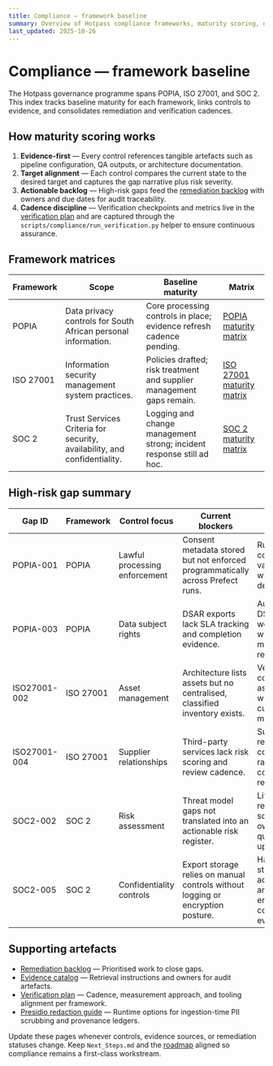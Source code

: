 ```yaml
---
title: Compliance — framework baseline
summary: Overview of Hotpass compliance frameworks, maturity scoring, evidence mapping, and remediation approach.
last_updated: 2025-10-26
---
```


# Compliance — framework baseline

The Hotpass governance programme spans POPIA, ISO 27001, and SOC 2. This index tracks baseline maturity for each framework, links controls to evidence, and consolidates remediation and verification cadences.

## How maturity scoring works

1. **Evidence-first** — Every control references tangible artefacts such as pipeline configuration, QA outputs, or architecture documentation.
2. **Target alignment** — Each control compares the current state to the desired target and captures the gap narrative plus risk severity.
3. **Actionable backlog** — High-risk gaps feed the [remediation backlog](./remediation-backlog.md) with owners and due dates for audit traceability.
4. **Cadence discipline** — Verification checkpoints and metrics live in the [verification plan](./verification-plan.md) and are captured through the `scripts/compliance/run_verification.py` helper to ensure continuous assurance.

## Framework matrices

| Framework | Scope                                                                    | Baseline maturity                                                     | Matrix                                                      |
| --------- | ------------------------------------------------------------------------ | --------------------------------------------------------------------- | ----------------------------------------------------------- |
| POPIA     | Data privacy controls for South African personal information.            | Core processing controls in place; evidence refresh cadence pending.  | [POPIA maturity matrix](./popia/maturity-matrix.md)         |
| ISO 27001 | Information security management system practices.                        | Policies drafted; risk treatment and supplier management gaps remain. | [ISO 27001 maturity matrix](./iso-27001/maturity-matrix.md) |
| SOC 2     | Trust Services Criteria for security, availability, and confidentiality. | Logging and change management strong; incident response still ad hoc. | [SOC 2 maturity matrix](./soc2/maturity-matrix.md)          |

## High-risk gap summary

| Gap ID       | Framework | Control focus                 | Current blockers                                                                | Target outcome                                                           | Evidence pointers                                                                                                        | Backlog reference                                                                          |
| ------------ | --------- | ----------------------------- | ------------------------------------------------------------------------------- | ------------------------------------------------------------------------ | ------------------------------------------------------------------------------------------------------------------------ | ------------------------------------------------------------------------------------------ |
| POPIA-001    | POPIA     | Lawful processing enforcement | Consent metadata stored but not enforced programmatically across Prefect runs.  | Runtime consent validation with auditable decision logs.                 | [`src/hotpass/compliance.py`](../../src/hotpass/compliance.py); Prefect flow logs under `data/logs/prefect/`.            | [Remediation backlog](./remediation-backlog.md#popia-001-automate-consent-validation)      |
| POPIA-003    | POPIA     | Data subject rights           | DSAR exports lack SLA tracking and completion evidence.                         | Automated DSAR workflow with SLA metrics and retention log.              | [`docs/reference/cli.md`](../reference/cli.md); upcoming DSAR register location (`data/compliance/dsar/`).               | [Remediation backlog](./remediation-backlog.md#popia-003-implement-dsar-tracking)          |
| ISO27001-002 | ISO 27001 | Asset management              | Architecture lists assets but no centralised, classified inventory exists.      | Version-controlled asset register with custodianship metadata.           | [`docs/explanations/architecture.md`](../explanations/architecture.md); provisional asset extracts in `data/inventory/`. | [Remediation backlog](./remediation-backlog.md#iso27001-002-build-asset-register)          |
| ISO27001-004 | ISO 27001 | Supplier relationships        | Third-party services lack risk scoring and review cadence.                      | Supplier register covering risk ratings, contracts, review dates.        | [`docs/metrics/metrics-plan.md`](../metrics/metrics-plan.md); procurement interviews notes in `docs/governance/`.        | [Remediation backlog](./remediation-backlog.md#iso27001-004-define-supplier-risk-register) |
| SOC2-002     | SOC 2     | Risk assessment               | Threat model gaps not translated into an actionable risk register.              | Living risk register with scoring, owners, quarterly updates.            | [`docs/security/threat-model.md`](../security/threat-model.md); future register path `docs/security/risk-register.md`.   | [Remediation backlog](./remediation-backlog.md#soc2-002-maintain-risk-register)            |
| SOC2-005     | SOC 2     | Confidentiality controls      | Export storage relies on manual controls without logging or encryption posture. | Hardened storage with access logs and encryption configuration evidence. | [`docs/explanations/architecture.md`](../explanations/architecture.md); export job logs under `dist/logs/`.              | [Remediation backlog](./remediation-backlog.md#soc2-005-harden-confidentiality-controls)   |

## Supporting artefacts

- [Remediation backlog](./remediation-backlog.md) — Prioritised work to close gaps.
- [Evidence catalog](./evidence-catalog.md) — Retrieval instructions and owners for audit artefacts.
- [Verification plan](./verification-plan.md) — Cadence, measurement approach, and tooling alignment per framework.
- [Presidio redaction guide](./presidio-redaction.md) — Runtime options for ingestion-time PII scrubbing and provenance ledgers.

Update these pages whenever controls, evidence sources, or remediation statuses change. Keep `Next_Steps.md` and the [roadmap](../roadmap.md) aligned so compliance remains a first-class workstream.
